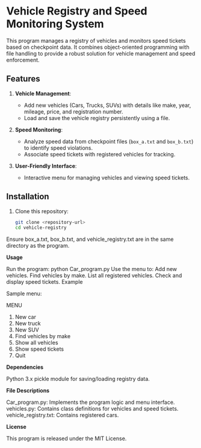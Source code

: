 # Vehicle Registry and Speed Monitoring System

This program manages a registry of vehicles and monitors speed tickets based on checkpoint data. It combines object-oriented programming with file handling to provide a robust solution for vehicle management and speed enforcement.

## Features
1. **Vehicle Management**:
   - Add new vehicles (Cars, Trucks, SUVs) with details like make, year, mileage, price, and registration number.
   - Load and save the vehicle registry persistently using a file.

2. **Speed Monitoring**:
   - Analyze speed data from checkpoint files (`box_a.txt` and `box_b.txt`) to identify speed violations.
   - Associate speed tickets with registered vehicles for tracking.

3. **User-Friendly Interface**:
   - Interactive menu for managing vehicles and viewing speed tickets.

## Installation
1. Clone this repository:
   ```bash
   git clone <repository-url>
   cd vehicle-registry
Ensure box_a.txt, box_b.txt, and vehicle_registry.txt are in the same directory as the program.

**Usage**

Run the program:
python Car_program.py
Use the menu to:
Add new vehicles.
Find vehicles by make.
List all registered vehicles.
Check and display speed tickets.
Example

Sample menu:

 MENU
1) New car
2) New truck
3) New SUV
4) Find vehicles by make
5) Show all vehicles
7) Show speed tickets
6) Quit
   
**Dependencies**

Python 3.x
pickle module for saving/loading registry data.

**File Descriptions**

Car_program.py: Implements the program logic and menu interface.
vehicles.py: Contains class definitions for vehicles and speed tickets.
vehicle_registry.txt: Contains registered cars.

**License**

This program is released under the MIT License.
